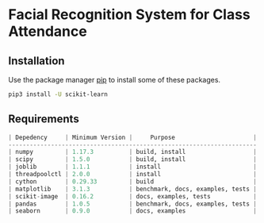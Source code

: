 # Facial Recognition System for Class Attendance

## Installation

Use the package manager [pip](https://pip.pypa.io/en/stable/) to install some of these packages.

```bash
pip3 install -U scikit-learn
```

## Requirements

```python
| Depedency     | Minimum Version |     Purpose                      |
----------------------------------------------------------------------
| numpy         | 1.17.3          | build, install                   |
| scipy         | 1.5.0           | build, install                   |
| joblib        | 1.1.1           | install                          |
| threadpoolctl | 2.0.0           | install                          | 
| cython        | 0.29.33         | build                            |
| matplotlib    | 3.1.3           | benchmark, docs, examples, tests |
| scikit-image  | 0.16.2          | docs, examples, tests            |
| pandas        | 1.0.5           | benchmark, docs, examples, tests |
| seaborn       | 0.9.0           | docs, examples                   |

```
